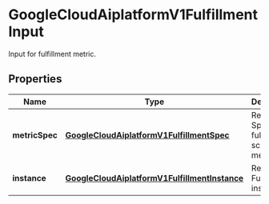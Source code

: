 

# GoogleCloudAiplatformV1FulfillmentInput

Input for fulfillment metric.

## Properties

| Name | Type | Description | Notes |
|------------ | ------------- | ------------- | -------------|
|**metricSpec** | [**GoogleCloudAiplatformV1FulfillmentSpec**](GoogleCloudAiplatformV1FulfillmentSpec.md) | Required. Spec for fulfillment score metric. |  [optional] |
|**instance** | [**GoogleCloudAiplatformV1FulfillmentInstance**](GoogleCloudAiplatformV1FulfillmentInstance.md) | Required. Fulfillment instance. |  [optional] |



